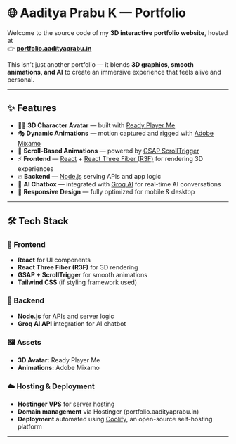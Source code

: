 # 🌐 Aaditya Prabu K — Portfolio

Welcome to the source code of my **3D interactive portfolio website**, hosted at  
👉 **[portfolio.aadityaprabu.in](https://portfolio.aadityaprabu.in/)**  

This isn’t just another portfolio — it blends **3D graphics, smooth animations, and AI** to create an immersive experience that feels alive and personal.  

---

## ✨ Features
- 🧑‍💻 **3D Character Avatar** — built with [Ready Player Me](https://readyplayer.me/)  
- 🎭 **Dynamic Animations** — motion captured and rigged with [Adobe Mixamo](https://www.mixamo.com/)  
- 🎨 **Scroll-Based Animations** — powered by [GSAP ScrollTrigger](https://greensock.com/scrolltrigger/)  
- ⚡ **Frontend** — [React](https://react.dev/) + [React Three Fiber (R3F)](https://docs.pmnd.rs/react-three-fiber) for rendering 3D experiences  
- 🔥 **Backend** — [Node.js](https://nodejs.org/) serving APIs and app logic  
- 🤖 **AI Chatbox** — integrated with [Groq AI](https://groq.com/) for real-time AI conversations  
- 📱 **Responsive Design** — fully optimized for mobile & desktop  

---

## 🛠️ Tech Stack

### 🎨 Frontend
- **React** for UI components  
- **React Three Fiber (R3F)** for 3D rendering  
- **GSAP + ScrollTrigger** for smooth animations  
- **Tailwind CSS** (if styling framework used)

### 🔧 Backend
- **Node.js** for APIs and server logic  
- **Groq AI API** integration for AI chatbot  

### 🖼️ Assets
- **3D Avatar:** Ready Player Me  
- **Animations:** Adobe Mixamo  

### ☁️ Hosting & Deployment
- **Hostinger VPS** for server hosting  
- **Domain management** via Hostinger (portfolio.aadityaprabu.in)  
- **Deployment** automated using [Coolify](https://coolify.io/), an open-source self-hosting platform  

---
